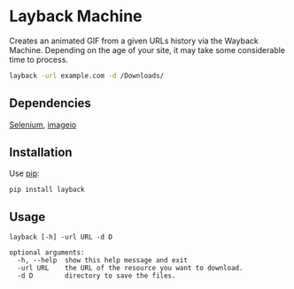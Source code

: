 # Layback Machine

Creates an animated GIF from a given URLs history via the Wayback Machine. Depending on the age of your site, it may take some considerable time to process.

```sh
layback -url example.com -d /Downloads/
```

## Dependencies

[Selenium](https://pypi.python.org/pypi/selenium), [imageio](https://pypi.python.org/pypi/imageio)

## Installation

Use [pip](https://pypi.python.org/pypi/pip):
```
pip install layback
```

## Usage

```
layback [-h] -url URL -d D

optional arguments:
  -h, --help  show this help message and exit
  -url URL    the URL of the resource you want to download.
  -d D        directory to save the files.
```
